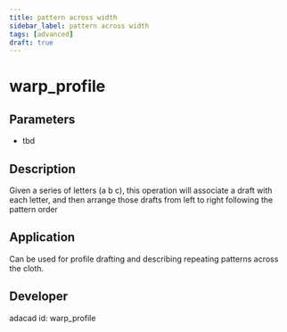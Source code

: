 ```yaml
---
title: pattern across width
sidebar_label: pattern across width
tags: [advanced]
draft: true
---
```

# warp_profile
<!--![file](./img/warp_profile.png)-->
## Parameters
- tbd
## Description
Given a series of letters (a b c), this operation will associate a draft with each letter, and then arrange those drafts from left to right following the pattern order 
## Application
Can be used for profile drafting and describing repeating patterns across the cloth.
## Developer
adacad id: warp_profile
